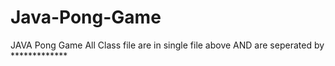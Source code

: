 # Java-Pong-Game
JAVA Pong Game
All Class file are in single file above AND are seperated by *************
